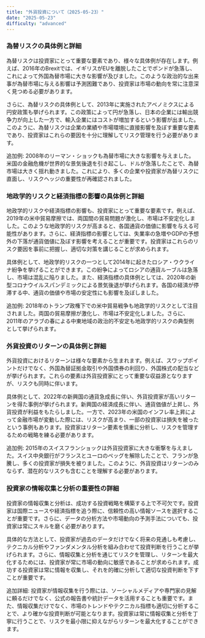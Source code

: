 ```yaml
---
title: "外貨投資について（2025-05-23）"
date: "2025-05-23"
difficulty: "advanced"
---
```


### 為替リスクの具体例と詳細

為替リスクは投資家にとって重要な要素であり、様々な具体例が存在します。例えば、2016年のBrexitでは、イギリスがEUを離脱したことでポンドが急落し、これによって外国為替市場に大きな影響が及びました。このような政治的な出来事が為替市場に与える影響は予測困難であり、投資家は市場の動向を常に注意深く見つめる必要があります。

さらに、為替リスクの具体例として、2013年に実施されたアベノミクスによる円安政策も挙げられます。この政策によって円が急落し、日本の企業には輸出競争力が向上した一方で、輸入企業にはコストが増加するという影響が出ました。このように、為替リスクは企業の業績や市場環境に直接影響を及ぼす重要な要素であり、投資家はこれらの要因を十分に理解してリスク管理を行う必要があります。

追加例: 2008年のリーマン・ショックも為替市場に大きな影響を与えました。米国の金融危機が世界的な景気後退を引き起こし、ドルが急落したことで、為替市場は大きく揺れ動きました。これにより、多くの企業や投資家が為替リスクに直面し、リスクヘッジの重要性が再確認されました。

### 地政学的リスクと経済指標の影響の具体例と詳細

地政学的リスクや経済指標の影響も、投資家にとって重要な要素です。例えば、2019年の米中貿易摩擦では、両国間の貿易問題が激化し、市場は不安定化しました。このような地政学的リスクが高まると、各国通貨の価値に影響を与える可能性があります。さらに、経済指標の影響としては、失業率の急増やGDPの予想外の下落が通貨価値に及ぼす影響を考えることが重要です。投資家はこれらのリスク要因を事前に把握し、適切な対策を講じることが求められます。

具体例として、地政学的リスクの一つとして2014年に起きたロシア・ウクライナ紛争を挙げることができます。この紛争によってロシアの通貨ルーブルは急落し、市場は混乱に陥りました。また、経済指標の具体例としては、2020年の新型コロナウイルスパンデミックによる景気後退が挙げられます。各国の経済が停滞する中、通貨の価値や市場の安定性にも影響を及ぼしました。

追加例: 2018年のトランプ政権下での米中貿易戦争も地政学的リスクとして注目されました。両国の貿易摩擦が激化し、市場は不安定化しました。さらに、2011年のアラブの春による中東地域の政治的不安定も地政学的リスクの典型例として挙げられます。

### 外貨投資のリターンの具体例と詳細

外貨投資におけるリターンは様々な要素から生まれます。例えば、スワップポイントだけでなく、外国為替証拠金取引や外国債券の利回り、外国株式の配当などが挙げられます。これらの要素は外貨投資家にとって重要な収益源となりますが、リスクも同時に伴います。

具体例として、2022年の新興国の通貨急成長に伴い、外貨投資家が高いリターンを得た事例が挙げられます。新興国の経済成長に伴い、通貨価値が上昇し、外貨投資が利益をもたらしました。一方で、2023年の米国のインフレ率上昇によって金融市場が変動した際には、リスクが高まり、一部の投資家は損失を被ったという事例もあります。投資家はリターン要素を慎重に分析し、リスクを管理するための戦略を練る必要があります。

追加例: 2015年のスイスフランショックは外貨投資家に大きな衝撃を与えました。スイス中央銀行がフランスとユーロのペッグを解除したことで、フランが急騰し、多くの投資家が損失を被りました。このように、外貨投資はリターンのみならず、潜在的なリスクも含むことを理解する必要があります。

### 投資家の情報収集と分析の重要性の詳細

投資家の情報収集と分析は、成功する投資戦略を構築する上で不可欠です。投資家は国際ニュースや経済指標を追う際に、信頼性の高い情報ソースを選択することが重要です。さらに、データの分析方法や市場動向の予測手法についても、投資家は常にスキルを磨く必要があります。

具体的な方法として、投資家が過去のデータだけでなく将来の見通しも考慮し、テクニカル分析やファンダメンタル分析を組み合わせて投資判断を行うことが挙げられます。さらに、情報収集と分析を通じてリスクを管理し、リターンを最大化するためには、投資家が常に市場の動向に敏感であることが求められます。成功する投資家は常に情報を収集し、それを的確に分析して適切な投資判断を下すことが重要です。

追加詳細: 投資家が情報収集を行う際には、ソーシャルメディアや専門家の見解に頼るだけでなく、公式の報告書や統計データを活用することも重要です。また、情報収集だけでなく、市場のトレンドやテクニカル指標も適切に分析することで、より確かな投資判断が可能となります。投資家は常に情報収集と分析を丁寧に行うことで、リスクを最小限に抑えながらリターンを最大化することができます。
